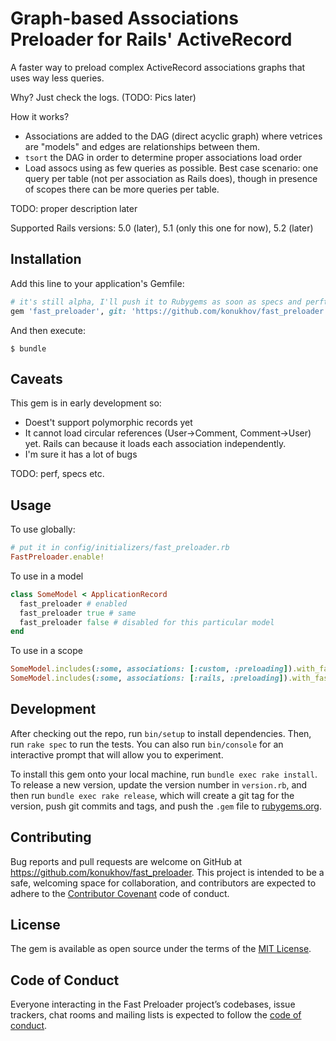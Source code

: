 # Graph-based Associations Preloader for Rails' ActiveRecord

A faster way to preload complex ActiveRecord associations graphs that uses way less queries.

Why?
Just check the logs. (TODO: Pics later)

How it works?
- Associations are added to the DAG (direct acyclic graph) where vetrices are "models" and edges are relationships between them.
- `tsort` the DAG in order to determine proper associations load order
- Load assocs using as few queries as possible. Best case scenario: one query per table (not per association as Rails does), though in presence of scopes there can be more queries per table.

TODO: proper description later

Supported Rails versions: 5.0 (later), 5.1 (only this one for now), 5.2 (later)

## Installation

Add this line to your application's Gemfile:

```ruby
# it's still alpha, I'll push it to Rubygems as soon as specs and perftests are done
gem 'fast_preloader', git: 'https://github.com/konukhov/fast_preloader'
```

And then execute:

    $ bundle

	
## Caveats

This gem is in early development so:
- Doest't support polymorphic records yet
- It cannot load circular references (User->Comment, Comment->User) yet. Rails can because it loads each association independently.
- I'm sure it has a lot of bugs

TODO: perf, specs etc.

## Usage

To use globally:

```ruby
# put it in config/initializers/fast_preloader.rb
FastPreloader.enable!
```

To use in a model

```ruby
class SomeModel < ApplicationRecord
  fast_preloader # enabled
  fast_preloader true # same
  fast_preloader false # disabled for this particular model
end
```

To use in a scope

```ruby
SomeModel.includes(:some, associations: [:custom, :preloading]).with_fast_preloader # enable for query
SomeModel.includes(:some, associations: [:rails, :preloading]).with_fast_preloader(false) # disable for query
```

## Development

After checking out the repo, run `bin/setup` to install dependencies. Then, run `rake spec` to run the tests. You can also run `bin/console` for an interactive prompt that will allow you to experiment.

To install this gem onto your local machine, run `bundle exec rake install`. To release a new version, update the version number in `version.rb`, and then run `bundle exec rake release`, which will create a git tag for the version, push git commits and tags, and push the `.gem` file to [rubygems.org](https://rubygems.org).

## Contributing

Bug reports and pull requests are welcome on GitHub at https://github.com/konukhov/fast_preloader. This project is intended to be a safe, welcoming space for collaboration, and contributors are expected to adhere to the [Contributor Covenant](http://contributor-covenant.org) code of conduct.

## License

The gem is available as open source under the terms of the [MIT License](https://opensource.org/licenses/MIT).

## Code of Conduct

Everyone interacting in the Fast Preloader project’s codebases, issue trackers, chat rooms and mailing lists is expected to follow the [code of conduct](https://github.com/[USERNAME]/activerecord_preloader/blob/master/CODE_OF_CONDUCT.md).
